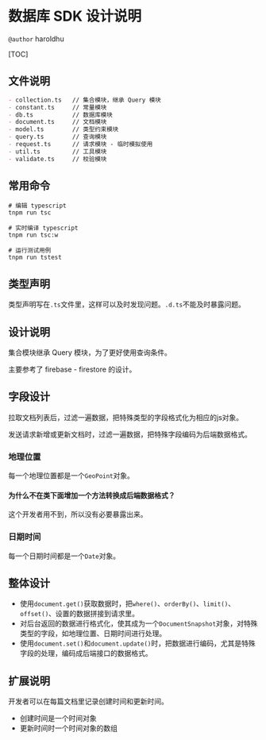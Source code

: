 # 数据库 SDK 设计说明

`@author` haroldhu

[TOC]

## 文件说明

```md
- collection.ts   // 集合模块，继承 Query 模块
- constant.ts     // 常量模块
- db.ts           // 数据库模块
- document.ts     // 文档模块
- model.ts        // 类型约束模块
- query.ts        // 查询模块
- request.ts      // 请求模块 - 临时模拟使用
- util.ts         // 工具模块
- validate.ts     // 校验模块
```

## 常用命令

```shell
# 编辑 typescript
tnpm run tsc

# 实时编译 typescript
tnpm run tsc:w

# 运行测试用例
tnpm run tstest
```

## 类型声明

类型声明写在`.ts`文件里，这样可以及时发现问题。`.d.ts`不能及时暴露问题。

## 设计说明

集合模块继承 Query 模块，为了更好使用查询条件。

主要参考了 firebase - firestore 的设计。

## 字段设计

拉取文档列表后，过滤一遍数据，把特殊类型的字段格式化为相应的js对象。

发送请求新增或更新文档时，过滤一遍数据，把特殊字段编码为后端数据格式。

### 地理位置

每一个地理位置都是一个`GeoPoint`对象。

#### 为什么不在类下面增加一个方法转换成后端数据格式？

这个开发者用不到，所以没有必要暴露出来。

### 日期时间

每一个日期时间都是一个`Date`对象。

## 整体设计

- 使用`document.get()`获取数据时，把`where()`、`orderBy()`、`limit()`、`offset()`、设置的数据拼接到请求里。
- 对后台返回的数据进行格式化，使其成为一个`DocumentSnapshot`对象，对特殊类型的字段，如地理位置、日期时间进行处理。
- 使用`document.set()`和`document.update()`时，把数据进行编码，尤其是特殊字段的处理，编码成后端接口的数据格式。

## 扩展说明

开发者可以在每篇文档里记录创建时间和更新时间。

- 创建时间是一个时间对象
- 更新时间时一个时间对象的数组
